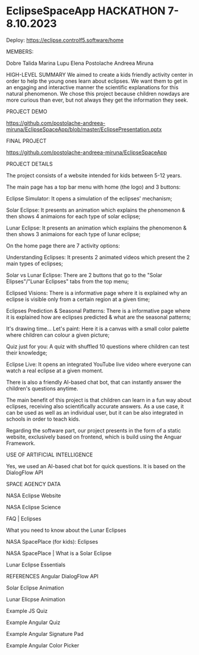 # EclipseSpaceApp HACKATHON 7-8.10.2023

Deploy:  https://eclipse.controlf5.software/home

MEMBERS:

Dobre Talida Marina
Lupu Elena
Postolache Andreea Miruna

HIGH-LEVEL SUMMARY
We aimed to create a kids friendly activity center in order to help the young ones learn about eclipses. We want them to get in an engaging and interactive manner the scientific explanations for this natural phenomenon. We chose this project because children nowdays are more curious than ever, but not always they get the information they seek.

PROJECT DEMO

https://github.com/postolache-andreea-miruna/EclipseSpaceApp/blob/master/EclipsePresentation.pptx

FINAL PROJECT

https://github.com/postolache-andreea-miruna/EclipseSpaceApp

PROJECT DETAILS

The project consists of a website intended for kids between 5-12 years.

The main page has a top bar menu with home (the logo) and 3 buttons:

Eclipse Simulator: It opens a simulation of the eclipses' mechanism;

Solar Eclipse: It presents an animation which explains the phenomenon & then shows 4 animaions for each type of solar eclipse;

Lunar Eclipse: It presents an animation which explains the phenomenon & then shows 3 animaions for each type of lunar eclipse;

On the home page there are 7 activity options:

Understanding Eclipses: It presents 2 animated videos which present the 2 main types of eclipses;

Solar vs Lunar Eclipse: There are 2 buttons that go to the "Solar Elipses"/"Lunar Eclipses" tabs from the top menu;

Eclipsed Visions: There is a informative page where it is explained why an eclipse is visible only from a certain region at a given time;

Eclipses Prediction & Seasonal Patterns: There is a informative page where it is explained how are eclipses predicted & what are the seasonal patterns;

It's drawing time... Let's paint: Here it is a canvas with a small color palette where children can colour a given picture;

Quiz just for you: A quiz with shuffled 10 questions where children can test their knowledge;

Eclipse Live: It opens an integrated YouTube live video where everyone can watch a real eclipse at a given moment.


There is also a friendly AI-based chat bot, that can instantly answer the children's questions anytime.



The main benefit of this project is that children can learn in a fun way about eclipses, receiving also scientifically accurate answers. As a use case, it can be used as well as an individual user, but it can be also integrated in schools in order to teach kids.



Regarding the software part, our project presents in the form of a static website, exclusively based on frontend, which is build using the Anguar Framework.

USE OF ARTIFICIAL INTELLIGENCE

Yes, we used an AI-based chat bot for quick questions. It is based on the DialogFlow API

SPACE AGENCY DATA

NASA Eclipse Website

NASA Eclipse Science

FAQ | Eclipses

What you need to know about the Lunar Eclipses

NASA SpacePlace (for kids): Eclipses

NASA SpacePlace | What is a Solar Eclipse

Lunar Eclipse Essentials


REFERENCES
Angular DialogFlow API

Solar Eclipse Animation

Lunar Elicpse Animation

Example JS Quiz

Example Angular Quiz

Example Angular Signature Pad

Example Angular Color Picker

